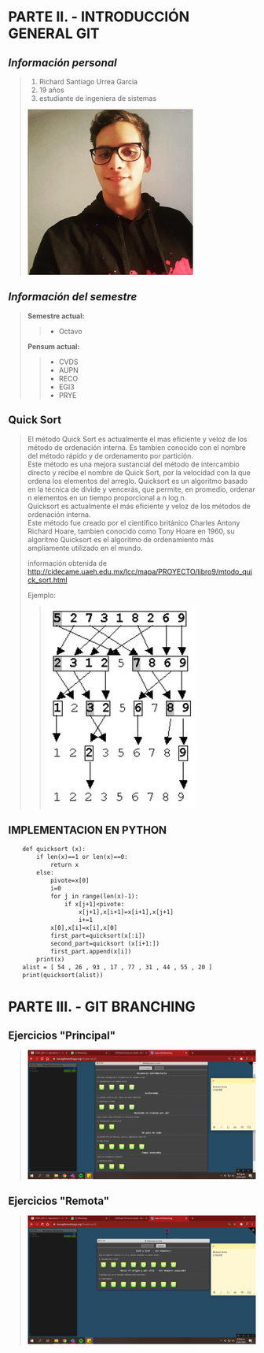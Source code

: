 # PARTE II. - INTRODUCCIÓN GENERAL GIT
## _Información personal_
> 1. Richard Santiago Urrea Garcia
> 2. 19 años
> 3. estudiante de ingeniera de sistemas
>
> ![](foto.jpeg)

## _Información del semestre_
> **Semestre actual:**
>> * Octavo 
>
> **Pensum actual:**
>> * CVDS
>> * AUPN
>> * RECO
>> * EGI3
>> * PRYE

## Quick Sort
> El método Quick Sort es actualmente el mas eficiente y veloz de los método de ordenación interna. Es tambien conocido con el nombre del método rápido y de ordenamento por partición.\
Este método es una mejora sustancial del método de intercambio directo y recibe el nombre de Quick Sort, por la velocidad con la que ordena los elementos del arreglo.
Quicksort es un algoritmo basado en la técnica de divide y vencerás, que permite, en promedio, ordenar n elementos en un tiempo proporcional a n log n.\
Quicksort es actualmente el más eficiente y veloz de los métodos de ordenación interna.\
Este método fue creado por el científico británico Charles Antony Richard Hoare, tambien conocido como Tony Hoare en 1960, su algoritmo Quicksort es el algoritmo de ordenamiento más ampliamente utilizado en el mundo.
>
> información obtenida de <http://cidecame.uaeh.edu.mx/lcc/mapa/PROYECTO/libro9/mtodo_quick_sort.html>
>
> Ejemplo:
>> ![](quicksort.PNG)
>
## IMPLEMENTACION EN PYTHON
~~~
    def quicksort (x):
        if len(x)==1 or len(x)==0:
            return x
        else:
            pivote=x[0]
            i=0
            for j in range(len(x)-1):
                if x[j+1]<pivote:
                    x[j+1],x[i+1]=x[i+1],x[j+1]
                    i+=1
            x[0],x[i]=x[i],x[0]
            first_part=quicksort(x[:i])
            second_part=quicksort (x[i+1:])
            first_part.append(x[i])
        print(x)
    alist = [ 54 , 26 , 93 , 17 , 77 , 31 , 44 , 55 , 20 ]
    print(quicksort(alist))
~~~

# PARTE III. - GIT BRANCHING
## Ejercicios "Principal"
> ![](principal.PNG)

## Ejercicios "Remota"
> ![](Remota.PNG)
